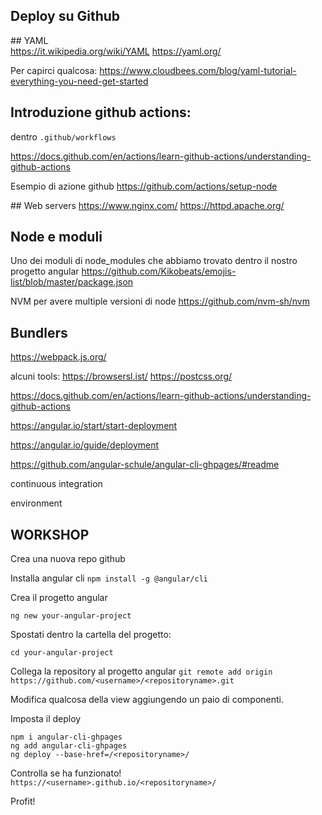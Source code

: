 ## Deploy su Github  

## YAML  
https://it.wikipedia.org/wiki/YAML
https://yaml.org/

Per capirci qualcosa:
https://www.cloudbees.com/blog/yaml-tutorial-everything-you-need-get-started

## Introduzione github actions:

dentro `.github/workflows`

https://docs.github.com/en/actions/learn-github-actions/understanding-github-actions

Esempio di azione github
https://github.com/actions/setup-node

## Web servers
https://www.nginx.com/
https://httpd.apache.org/

## Node e moduli
Uno dei moduli di node_modules che abbiamo trovato dentro il nostro progetto angular
https://github.com/Kikobeats/emojis-list/blob/master/package.json

NVM per avere multiple versioni di node
https://github.com/nvm-sh/nvm

## Bundlers
https://webpack.js.org/

alcuni tools:
https://browsersl.ist/
https://postcss.org/




https://docs.github.com/en/actions/learn-github-actions/understanding-github-actions

https://angular.io/start/start-deployment

https://angular.io/guide/deployment

https://github.com/angular-schule/angular-cli-ghpages/#readme


continuous integration

environment

## WORKSHOP

Crea una nuova repo github

Installa angular cli
`npm install -g @angular/cli`

Crea il progetto angular
```
ng new your-angular-project
```
Spostati dentro la cartella del progetto:
```
cd your-angular-project
```

Collega la repository al progetto angular
`git remote add origin https://github.com/<username>/<repositoryname>.git`

Modifica qualcosa della view aggiungendo un paio di componenti.

Imposta il deploy
```
npm i angular-cli-ghpages
ng add angular-cli-ghpages
ng deploy --base-href=/<repositoryname>/
```

Controlla se ha funzionato!
```https://<username>.github.io/<repositoryname>/```

Profit!

